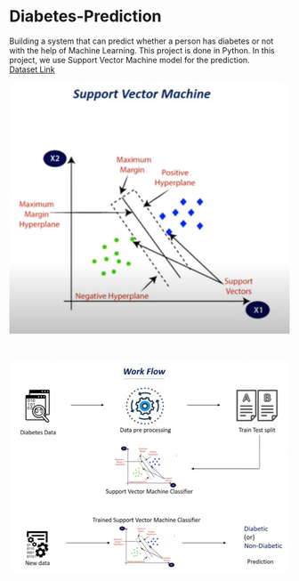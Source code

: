 # Diabetes-Prediction
Building a system that can predict whether a person has diabetes or not with the help of Machine Learning. This project is done in Python. In this project, we use Support Vector Machine model for the prediction.
<br>
<a href="https://www.dropbox.com/s/uh7o7uyeghqkhoy/diabetes.csv?dl=0">Dataset Link</a>
<br>
<p align="center">
<img src="./SVM.jpg" alt="SVM"/>
</p>
<br>
<p align="center">
<img src="./DIABETES.jpg" alt="Work Flow"/>
</p>

